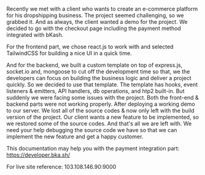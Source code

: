 Recently we met with a client who wants to create an e-commerce platform for his dropshipping business. The project seemed challenging, so we grabbed it. And as always, the client wanted a demo for the project. We decided to go with the checkout page including the payment method integrated with bKash.

For the frontend part, we chose react.js to work with and selected TailwindCSS for building a nice UI in a quick time.

And for the backend, we built a custom template on top of express.js, socket.io and, mongoose to cut off the development time so that, we the developers can focus on building the business logic and deliver a project quickly. So we decided to use that template. The template has hooks, event listeners & emitters, API handlers, db operations, and htp2 built-in.
But suddenly we were facing some issues with the project. Both the front-end & backend parts were not working properly. After deploying a working demo to our server. We lost all of the source codes & now only left with the build version of the project.
Our client wants a new feature to be implemented, so we restored some of the source codes. And that's all we are left with. We need your help debugging the source code we have so that we can implement the new feature and get a happy customer.

This documentation may help you with the payment integration part: https://developer.bka.sh/

For live site reference: 103.108.146.90:9000
